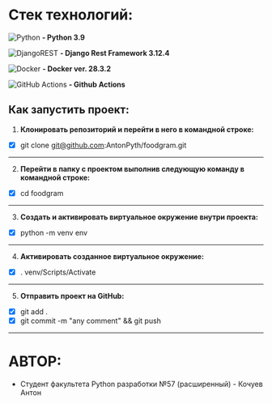 # Стек технологий:

![Python](https://img.shields.io/badge/python-3670A0?style=for-the-badge&logo=python&logoColor=ffdd54) **- Python 3.9**

![DjangoREST](https://img.shields.io/badge/DJANGO-REST-ff1709?style=for-the-badge&logo=django&logoColor=white&color=ff1709&labelColor=gray) **- Django Rest Framework 3.12.4**

![Docker](https://img.shields.io/badge/docker-%230db7ed.svg?style=for-the-badge&logo=docker&logoColor=white) **- Docker ver. 28.3.2**

![GitHub Actions](https://img.shields.io/badge/github%20actions-%232671E5.svg?style=for-the-badge&logo=githubactions&logoColor=white) **- Github Actions**

## Как запустить проект:
1. **Клонировать репозиторий и перейти в него в командной строке:**

- [X] git clone git@github.com:AntonPyth/foodgram.git

___
2. **Перейти в папку с проектом выполнив следующую команду в командной строке:**

- [X] cd foodgram

___
3. __Cоздать и активировать виртуальное окружение внутри проекта:__

- [X] python -m venv env

___
4. **Активировать созданное виртуальное окружение:**

- [X] . venv/Scripts/Activate

___
5. **Отправить проект на GitHub:**


- [X] git add .
- [X] git commit -m "any comment" && git push

___
# **АВТОР:**

* Студент факультета Python разработки №57 (расширенный) - Кочуев Антон
